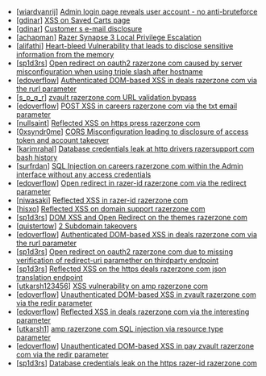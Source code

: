 * [[wiardvanrij](https://hackerone.com/wiardvanrij)] [Admin login page reveals user account - no anti-bruteforce](https://hackerone.com/reports/334036)
* [[gdinar](https://hackerone.com/gdinar)] [XSS on Saved Carts page](https://hackerone.com/reports/283727)
* [[gdinar](https://hackerone.com/gdinar)] [Customer s e-mail disclosure](https://hackerone.com/reports/283696)
* [[achapman](https://hackerone.com/achapman)] [Razer Synapse 3 Local Privilege Escalation](https://hackerone.com/reports/314962)
* [[alifathi](https://hackerone.com/alifathi)] [Heart-bleed Vulnerability that leads to disclose sensitive information from the memory](https://hackerone.com/reports/280825)
* [[sp1d3rs](https://hackerone.com/sp1d3rs)] [Open redirect on oauth2 razerzone com caused by server misconfiguration when using triple slash after hostname](https://hackerone.com/reports/270028)
* [[edoverflow](https://hackerone.com/edoverflow)] [Authenticated DOM-based XSS in deals razerzone com via the rurl parameter ](https://hackerone.com/reports/292200)
* [[s_p_q_r](https://hackerone.com/s_p_q_r)] [ zvault razerzone com URL validation bypass](https://hackerone.com/reports/294124)
* [[edoverflow](https://hackerone.com/edoverflow)] [POST XSS in careers razerzone com via the txt email parameter ](https://hackerone.com/reports/293316)
* [[nullsaint](https://hackerone.com/nullsaint)] [Reflected XSS on https  press razerzone com](https://hackerone.com/reports/293313)
* [[0xsyndr0me](https://hackerone.com/0xsyndr0me)] [CORS Misconfiguration leading to disclosure of access token and account takeover ](https://hackerone.com/reports/268970)
* [[karimrahal](https://hackerone.com/karimrahal)] [Database credentials leak at http  drivers razersupport com bash history](https://hackerone.com/reports/293470)
* [[surfrdan](https://hackerone.com/surfrdan)] [SQL Injection on careers razerzone com within the Admin interface without any access credentials](https://hackerone.com/reports/300138)
* [[edoverflow](https://hackerone.com/edoverflow)] [Open redirect in razer-id razerzone com via the redirect parameter ](https://hackerone.com/reports/266355)
* [[niwasaki](https://hackerone.com/niwasaki)] [Reflected XSS in razer-id razerzone com](https://hackerone.com/reports/270407)
* [[hisxo](https://hackerone.com/hisxo)] [Reflected XSS on domain support razerzone com](https://hackerone.com/reports/285428)
* [[sp1d3rs](https://hackerone.com/sp1d3rs)] [DOM XSS and Open Redirect on the themes razerzone com](https://hackerone.com/reports/272400)
* [[quistertow](https://hackerone.com/quistertow)] [2 Subdomain takeovers](https://hackerone.com/reports/266338)
* [[edoverflow](https://hackerone.com/edoverflow)] [Authenticated DOM-based XSS in deals razerzone com via the rurl parameter ](https://hackerone.com/reports/266688)
* [[sp1d3rs](https://hackerone.com/sp1d3rs)] [Open redirect on oauth2 razerzone com due to missing verification of redirect-uri paramether on thirdparty endpoint](https://hackerone.com/reports/270031)
* [[sp1d3rs](https://hackerone.com/sp1d3rs)] [Reflected XSS on the https  deals razerzone com json translation endpoint](https://hackerone.com/reports/272162)
* [[utkarsh123456](https://hackerone.com/utkarsh123456)] [XSS vulnerability on amp razerzone com](https://hackerone.com/reports/276469)
* [[edoverflow](https://hackerone.com/edoverflow)] [Unauthenticated DOM-based XSS in zvault razerzone com via the redir parameter ](https://hackerone.com/reports/266737)
* [[edoverflow](https://hackerone.com/edoverflow)] [Reflected XSS in deals razerzone com via the interesting parameter ](https://hackerone.com/reports/272211)
* [[utkarsh1](https://hackerone.com/utkarsh1)] [ amp razerzone com SQL injection via resource type parameter ](https://hackerone.com/reports/276288)
* [[edoverflow](https://hackerone.com/edoverflow)] [Unauthenticated DOM-based XSS in pay zvault razerzone com via the redir parameter ](https://hackerone.com/reports/266726)
* [[sp1d3rs](https://hackerone.com/sp1d3rs)] [Database credentials leak on the https  razer-id razerzone com ](https://hackerone.com/reports/270049)
